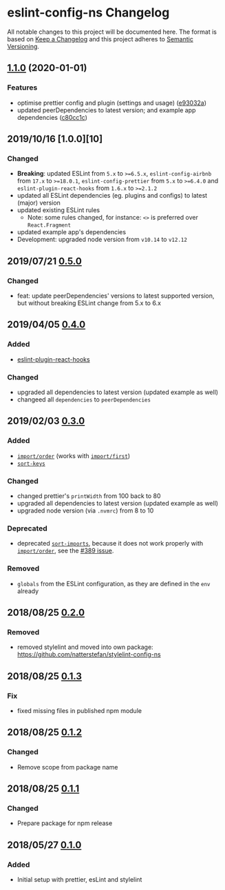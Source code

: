 # eslint-config-ns Changelog

All notable changes to this project will be documented here. The format is based
on [Keep a Changelog](http://keepachangelog.com/en/1.0.0/) and this project
adheres to [Semantic Versioning](http://semver.org/spec/v2.0.0.html).

## [1.1.0](https://github.com/natterstefan/eslint-config-ns/compare/v1.0.0...v1.1.0) (2020-01-01)

### Features

- optimise prettier config and plugin (settings and usage) ([e93032a](https://github.com/natterstefan/eslint-config-ns/commit/e93032aa6aeb06f0c83c1cf27ab1bbe6e8c18d32))
- updated peerDependencies to latest version; and example app dependencies ([c80cc1c](https://github.com/natterstefan/eslint-config-ns/commit/c80cc1c14f164d61eaec644f8534d9c9a32bb354))

## 2019/10/16 [1.0.0][10]

### Changed

- **Breaking**: updated ESLint from `5.x` to `>=6.5.x`, `eslint-config-airbnb`
  from `17.x` to `>=18.0.1`, `eslint-config-prettier` from `5.x` to `>=6.4.0`
  and `eslint-plugin-react-hooks` from `1.6.x` to `>=2.1.2`
- updated all ESLint dependencies (eg. plugins and configs) to latest (major)
  version
- updated existing ESLint rules
  - Note: some rules changed, for instance: `<>` is preferred over
    `React.Fragment`
- updated example app's dependencies
- Development: upgraded node version from `v10.14` to `v12.12`

## 2019/07/21 [0.5.0][9]

### Changed

- feat: update peerDependencies' versions to latest supported version, but
  without breaking ESLint change from 5.x to 6.x

## 2019/04/05 [0.4.0][8]

### Added

- [eslint-plugin-react-hooks](https://www.npmjs.com/package/eslint-plugin-react-hooks)

### Changed

- upgraded all dependencies to latest version (updated example as well)
- changeed all `dependencies` to `peerDependencies`

## 2019/02/03 [0.3.0][7]

### Added

- [`import/order`](https://github.com/benmosher/eslint-plugin-import/blob/master/docs/rules/order.md)
  (works with [`import/first`](https://github.com/benmosher/eslint-plugin-import/blob/master/docs/rules/first.md))
- [`sort-keys`](https://eslint.org/docs/rules/sort-keys)

### Changed

- changed prettier's `printWidth` from 100 back to 80
- upgraded all dependencies to latest version (updated example as well)
- upgraded node version (via `.nvmrc`) from 8 to 10

### Deprecated

- deprecated [`sort-imports`](https://eslint.org/docs/rules/sort-imports), because
  it does not work properly with [`import/order`](https://github.com/benmosher/eslint-plugin-import/blob/master/docs/rules/order.md),
  see the [#389 issue](https://github.com/benmosher/eslint-plugin-import/issues/389).

### Removed

- `globals` from the ESLint configuration, as they are defined in the `env` already

## 2018/08/25 [0.2.0][6]

### Removed

- removed stylelint and moved into own package: https://github.com/natterstefan/stylelint-config-ns

## 2018/08/25 [0.1.3][5]

### Fix

- fixed missing files in published npm module

## 2018/08/25 [0.1.2][4]

### Changed

- Remove scope from package name

## 2018/08/25 [0.1.1][3]

### Changed

- Prepare package for npm release

## 2018/05/27 [0.1.0][2]

### Added

- Initial setup with prettier, esLint and stylelint

[2]: https://github.com/natterstefan/eslint-config-ns/releases/tag/v0.1.0
[3]: https://github.com/natterstefan/eslint-config-ns/releases/tag/v0.1.1
[4]: https://github.com/natterstefan/eslint-config-ns/releases/tag/v0.1.2
[5]: https://github.com/natterstefan/eslint-config-ns/releases/tag/v0.1.3
[6]: https://github.com/natterstefan/eslint-config-ns/releases/tag/v0.2.0
[7]: https://github.com/natterstefan/eslint-config-ns/releases/tag/v0.3.0
[8]: https://github.com/natterstefan/eslint-config-ns/releases/tag/v0.4.0
[9]: https://github.com/natterstefan/eslint-config-ns/releases/tag/v0.5.0
[9]: https://github.com/natterstefan/eslint-config-ns/releases/tag/v1.0.0
